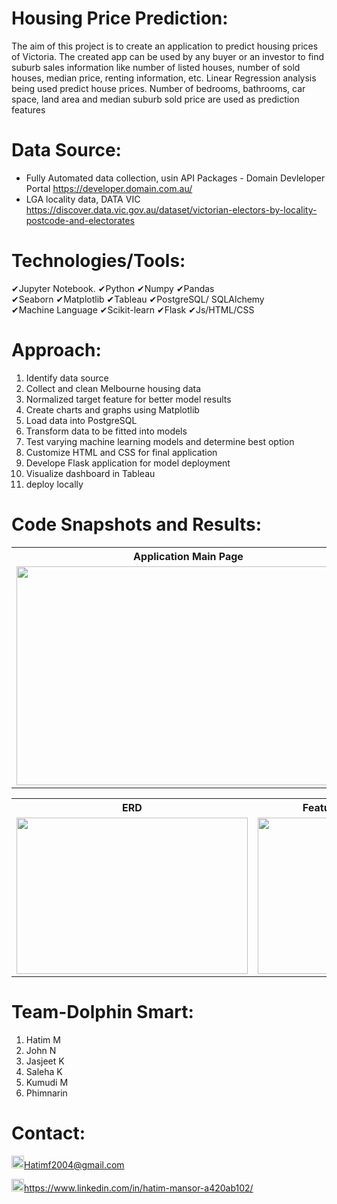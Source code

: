 # Housing Price Prediction:
The aim of this project is to create an application to predict housing prices of Victoria. The created app can be used by any buyer or an investor to find suburb sales information like number of listed houses, number of sold houses, median price, renting information, etc. 
Linear Regression analysis being used predict house prices. Number of bedrooms, bathrooms, car space, land area and median suburb sold price are used as prediction features


# Data Source:
- Fully Automated data collection, usin API Packages - Domain Devleloper Portal https://developer.domain.com.au/
- LGA locality data, DATA VIC https://discover.data.vic.gov.au/dataset/victorian-electors-by-locality-postcode-and-electorates


# Technologies/Tools: 
&#10004;Jupyter Notebook.     &#10004;Python      &#10004;Numpy      &#10004;Pandas <br>
&#10004;Seaborn &#10004;Matplotlib      &#10004;Tableau      &#10004;PostgreSQL/ SQLAlchemy<br>
&#10004;Machine Language &#10004;Scikit-learn      &#10004;Flask      &#10004;Js/HTML/CSS


# Approach:
01. Identify data source
02. Collect and clean Melbourne housing data
03. Normalized target feature for better model results
04. Create charts and graphs using Matplotlib
05. Load data into PostgreSQL
06. Transform data to be fitted into models
07. Test varying machine learning models and determine best option
08. Customize HTML and CSS for final application
09. Develope Flask application for model deployment
10. Visualize dashboard in Tableau
11. deploy locally


# Code Snapshots and Results:
<table>
  <tr>
    <th style="text-align:center">Application Main Page</td>
     <th style="text-align:center">Tableau Dashboard</td>
     
  </tr>
  <tr>
    <td><img src="https://user-images.githubusercontent.com/24882457/169265591-3c61521c-f76a-4557-a894-0d184f8564b0.png" width=550 height=350></td>
    <td><img src="https://user-images.githubusercontent.com/24882457/169265320-86665dfe-22b9-49fe-baad-7bdb168f96fe.png" width=550 height=350></td>
    
  </tr>
</table>
<table>
    <tr>
    <th style="text-align:center">ERD</th>
    <th style="text-align:center">Feature Correlation Heatmap</th>
    <th style="text-align:center">Price vs all the Feature charts</th>
     
  </tr>
  <tr>
    <td><img src="https://user-images.githubusercontent.com/24882457/169264269-fdd09f70-abc7-4fc2-8e8e-fe59edcf2bee.PNG" width=370 height=250></td>
    <td><img src="https://user-images.githubusercontent.com/24882457/169274804-35c407a7-89b6-423f-b8a6-9b6bde1c5a8d.png" width=370 height=250></td>
    <td><img src="https://user-images.githubusercontent.com/24882457/169264408-9f73ee0e-0127-43f7-8da9-4faba0710311.png" width=370 height=250></td>
    
  </tr>
 </table>


# Team-Dolphin Smart:
01. Hatim M
02. John N
03. Jasjeet K
04. Saleha K
05. Kumudi M
06. Phimnarin


# Contact:
<img src="https://user-images.githubusercontent.com/24882457/168723224-ecbdb402-be01-453d-9cb5-282424f7418a.png" width="20" height="20" title=" Hatims email"><Hatimf2004@gmail.com>

<img src="https://user-images.githubusercontent.com/24882457/168716629-b90f784a-534f-418c-89fd-28e91c4830fa.png" width="20" height="20" title="Linkedin Profile"><https://www.linkedin.com/in/hatim-mansor-a420ab102/>

